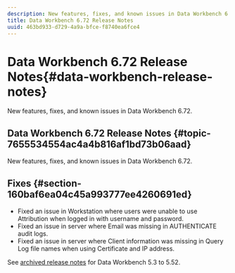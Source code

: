 ```yaml
---
description: New features, fixes, and known issues in Data Workbench 6.72.
title: Data Workbench 6.72 Release Notes
uuid: 463bd933-d729-4a9a-bfce-f8740ea6fce4
---
```


# Data Workbench 6.72 Release Notes{#data-workbench-release-notes}

New features, fixes, and known issues in Data Workbench 6.72.

## Data Workbench 6.72 Release Notes {#topic-7655534554ac4a4b816af1bd73b06aad}

New features, fixes, and known issues in Data Workbench 6.72.

## Fixes {#section-160baf6ea04c45a993777ee4260691ed}

* Fixed an issue in Workstation where users were unable to use Attribution when logged in with username and password. 
* Fixed an issue in server where Email was missing in AUTHENTICATE audit logs. 
* Fixed an issue in server where Client information was missing in Query Log file names when using Certificate and IP address.

See [archived release notes](https://docs.adobe.com/content/help/en/data-workbench/using/release-notes/release-notes.html) for Data Workbench 5.3 to 5.52. 
